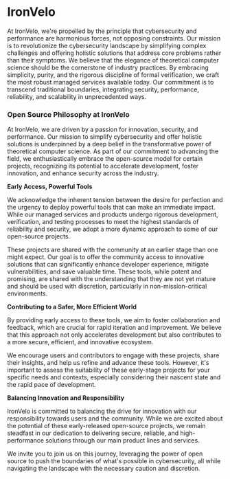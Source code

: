 # IronVelo

At IronVelo, we're propelled by the principle that cybersecurity and performance are harmonious forces, not opposing 
constraints. Our mission is to revolutionize the cybersecurity landscape by simplifying complex challenges and offering 
holistic solutions that address core problems rather than their symptoms. We believe that the elegance of theoretical 
computer science should be the cornerstone of industry practices. By embracing simplicity, purity, and the rigorous 
discipline of formal verification, we craft the most robust managed services available today. Our commitment is to 
transcend traditional boundaries, integrating security, performance, reliability, and scalability in unprecedented ways.

### Open Source Philosophy at IronVelo

At IronVelo, we are driven by a passion for innovation, security, and performance. Our mission to simplify cybersecurity
and offer holistic solutions is underpinned by a deep belief in the transformative power of theoretical computer
science. As part of our commitment to advancing the field, we enthusiastically embrace the open-source model for certain
projects, recognizing its potential to accelerate development, foster innovation, and enhance security across the
industry.

**Early Access, Powerful Tools**

We acknowledge the inherent tension between the desire for perfection and the urgency to deploy powerful tools that can 
make an immediate impact. While our managed services and products undergo rigorous development, verification, and 
testing processes to meet the highest standards of reliability and security, we adopt a more dynamic approach to some of
our open-source projects.

These projects are shared with the community at an earlier stage than one might expect. Our goal is to offer the 
community access to innovative solutions that can significantly enhance developer experience, mitigate vulnerabilities, 
and save valuable time. These tools, while potent and promising, are shared with the understanding that they are not yet
mature and should be used with discretion, particularly in non-mission-critical environments.

**Contributing to a Safer, More Efficient World**

By providing early access to these tools, we aim to foster collaboration and feedback, which are crucial for rapid 
iteration and improvement. We believe that this approach not only accelerates development but also contributes to a more
secure, efficient, and innovative ecosystem.

We encourage users and contributors to engage with these projects, share their insights, and help us refine and advance 
these tools. However, it's important to assess the suitability of these early-stage projects for your specific needs and
contexts, especially considering their nascent state and the rapid pace of development.

**Balancing Innovation and Responsibility**

IronVelo is committed to balancing the drive for innovation with our responsibility towards users and the community. 
While we are excited about the potential of these early-released open-source projects, we remain steadfast in our 
dedication to delivering secure, reliable, and high-performance solutions through our main product lines and services.

We invite you to join us on this journey, leveraging the power of open source to push the boundaries of what's possible 
in cybersecurity, all while navigating the landscape with the necessary caution and discretion.
